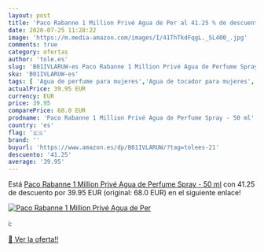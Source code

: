 ```yaml
---
layout: post
title: 'Paco Rabanne 1 Million Privé Agua de Per al 41.25 % de descuento'
date: 2020-07-25 11:28:22
image: 'https://m.media-amazon.com/images/I/41ThTkdFqgL._SL400_.jpg'
comments: true
category: ofertas
author: 'tole.es'
slug: 'B01IVLARUW-es Paco Rabanne 1 Million Privé Agua de Perfume Spray - 50 ml'
sku: 'B01IVLARUW-es'
tags: [ 'Agua de perfume para mujeres','Agua de tocador para mujeres','Almacenaje de adornos festivos','Almacenamiento y organización','Belleza','Fragancias para mujeres','Hogar y cocina','Instrumentos de percusión para niños','Instrumentos musicales para niños','Juguetes','Juguetes electrónicos','Juguetes y juegos','Perfumes y fragancias','Productos para el cuidado de la piel','Sets y juegos para el cuidado de la piel','Videojuegos para niños','agua','de','perfume', ]
actualPrice: 39.95 EUR
currency: EUR
price: 39.95
comparePrice: 68.0 EUR
prodname: 'Paco Rabanne 1 Million Privé Agua de Perfume Spray - 50 ml'
country: 'es'
flag: '🇪🇸'
brand: ''
buyurl: 'https://www.amazon.es/dp/B01IVLARUW/?tag=tolees-21'
descuento: '41.25'
average: '39.95'
---
```


Está [Paco Rabanne 1 Million Privé Agua de Perfume Spray - 50 ml](https://www.amazon.es/dp/B01IVLARUW/?tag=tolees-21) con 41.25 de descuento por 39.95 EUR (original: 68.0 EUR) en el siguiente enlace!

[![Paco Rabanne 1 Million Privé Agua de Per](https://m.media-amazon.com/images/I/41ThTkdFqgL._SL400_.jpg)](https://www.amazon.es/dp/B01IVLARUW/?tag=tolees-21)

ℹ️:


[🛒 Ver la oferta!!](https://www.amazon.es/dp/B01IVLARUW/?tag=tolees-21)
